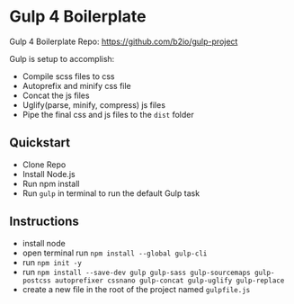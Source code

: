 # Gulp 4 Boilerplate

Gulp 4 Boilerplate Repo: <https://github.com/b2io/gulp-project>

Gulp is setup to accomplish:

- Compile scss files to css
- Autoprefix and minify css file
- Concat the js files
- Uglify(parse, minify, compress) js files
- Pipe the final css and js files to the `dist` folder

## Quickstart

- Clone Repo
- Install Node.js
- Run npm install
- Run `gulp` in terminal to run the default Gulp task

## Instructions

- install node
- open terminal run `npm install --global gulp-cli`
- run `npm init -y`
- run `npm install --save-dev gulp gulp-sass gulp-sourcemaps gulp-postcss autoprefixer cssnano gulp-concat gulp-uglify gulp-replace`
- create a new file in the root of the project named `gulpfile.js`
